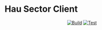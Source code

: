 # Hau Sector Client

<div align="center">

[![Build](https://github.com/hau-sector/hau-sector-client/actions/workflows/build.yml/badge.svg)](https://github.com/hau-sector/hau-sector-client/actions/workflows/build.yml)
[![Test](https://github.com/hau-sector/hau-sector-client/actions/workflows/test.yml/badge.svg)](https://github.com/hau-sector/hau-sector-client/actions/workflows/test.yml)

</div>
